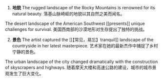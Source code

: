 1. **地貌**
The rugged landscape of the Rocky Mountains is renowned for its natural beauty.
落基山脉崎岖的地貌以其自然之美而闻名。

The desert landscape of the American Southwest [[presents]] unique challenges for survival.
美国西南部的沙漠地形对生存提出了独特的挑战。

2. **景色**
The artist captured the [[【常见，易忘】tranquil]] landscape of the countryside in her latest masterpiece.
艺术家在她的最新杰作中捕捉了乡村宁静的景色。

The urban landscape of the city changed dramatically with the construction of skyscrapers and highways.
随着摩天大楼和高速公路的建设，城市的城市景观发生了巨大变化。
